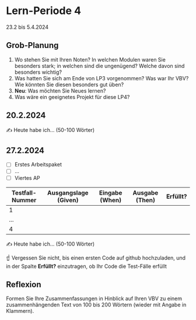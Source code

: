 # Lern-Periode 4

23.2 bis 5.4.2024

## Grob-Planung

1. Wo stehen Sie mit Ihren Noten? In welchen Modulen waren Sie besonders stark; in welchen sind die ungenügend? Welche davon sind besonders wichtig?
2. Was hatten Sie sich am Ende von LP3 vorgenommen? Was war Ihr VBV? Wie könnten Sie diesen besonders gut üben?
3. **Neu**: Was möchten Sie Neues lernen?
4. Was wäre ein geeignetes Projekt für diese LP4?

## 20.2.2024

✍️ Heute habe ich... (50-100 Wörter)

## 27.2.2024

- [ ] Erstes Arbeitspaket
- [ ] ...
- [ ] Viertes AP

| Testfall-Nummer | Ausgangslage (Given) | Eingabe (When) | Ausgabe (Then) | Erfüllt? |
| --------------- | -------------------- | -------------- | -------------- | -------- |
| 1               |                      |                |                |          |
| ...             |                      |                |                |          |
| 4               |                      |                |                |          |

✍️ Heute habe ich... (50-100 Wörter)

☝️ Vergessen Sie nicht, bis einen ersten Code auf github hochzuladen, und in der Spalte **Erfüllt?** einzutragen, ob Ihr Code die Test-Fälle erfüllt



## Reflexion

Formen Sie Ihre Zusammenfassungen in Hinblick auf Ihren VBV zu einem zusammenhängenden Text von 100 bis 200 Wörtern (wieder mit Angabe in Klammern).
